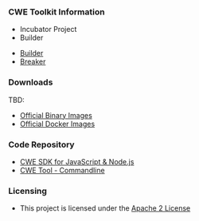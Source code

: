 ### CWE Toolkit Information

- <i class="fas fa-flag" style="color:#2ADA08;"></i> Incubator Project
- <i class="fas fa-toolbox" style="color:#233e81;"></i> Builder

* [Builder](#)
* [Breaker](#)

### Downloads
TBD:
* [Official Binary Images](#)
* [Official Docker Images](#)

### Code Repository
* [CWE SDK for JavaScript & Node.js](https://github.com/OWASP/cwe-sdk-javascript)
* [CWE Tool - Commandline](https://github.com/OWASP/cwe-tool)

### Licensing
* This project is licensed under the [Apache 2 License](https://www.apache.org/licenses/LICENSE-2.0)
